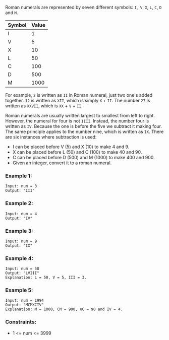 Roman numerals are represented by seven different symbols: `I`,` V`, `X`, `L`, `C`, `D` and `M`.

Symbol| Value
---|---
I|             1
V|             5
X|             10
L|            50
C|             100
D|             500
M|             1000

For example, `2` is written as `II` in Roman numeral, just two one's added together. `12` is written as `XII`, which is simply `X` + `II`. The number `27` is written as `XXVII`, which is `XX` + `V` + `II`.

Roman numerals are usually written largest to smallest from left to right. However, the numeral for four is not `IIII`. Instead, the number four is written as `IV`. Because the one is before the five we subtract it making four. The same principle applies to the number nine, which is written as `IX`. There are six instances where subtraction is used:

- I can be placed before V (5) and X (10) to make 4 and 9.
- X can be placed before L (50) and C (100) to make 40 and 90.
- C can be placed before D (500) and M (1000) to make 400 and 900.
- Given an integer, convert it to a roman numeral.



### Example 1:

```
Input: num = 3
Output: "III"
```

### Example 2:

``` 
Input: num = 4
Output: "IV"
```

### Example 3:

```
Input: num = 9
Output: "IX"
```

### Example 4:

```
Input: num = 58
Output: "LVIII"
Explanation: L = 50, V = 5, III = 3.
```

### Example 5:

```
Input: num = 1994
Output: "MCMXCIV"
Explanation: M = 1000, CM = 900, XC = 90 and IV = 4.
```

### Constraints:

- 1 <= num <= 3999